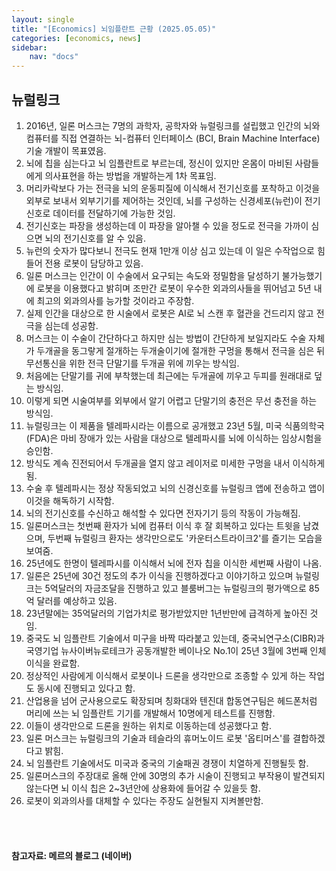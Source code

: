 ```yaml
---
layout: single
title: "[Economics] 뇌임플란트 근황 (2025.05.05)"
categories: [economics, news]
sidebar:
    nav: "docs"
---
```


## 뉴럴링크
1. 2016년, 일론 머스크는 7명의 과학자, 공학자와 뉴럴링크를 설립했고 인간의 뇌와 컴퓨터를 직접 연결하는 뇌-컴퓨터 인터페이스 (BCI, Brain Machine Interface) 기술 개발이 목표였음.
1. 뇌에 칩을 심는다고 뇌 임플란트로 부르는데, 정신이 있지만 온몸이 마비된 사람들에게 의사표현을 하는 방법을 개발하는게 1차 목표임.
1. 머리카락보다 가는 전극을 뇌의 운동피질에 이식해서 전기신호를 포착하고 이것을 외부로 보내서 외부기기를 제어하는 것인데, 뇌를 구성하는 신경세포(뉴런)이 전기신호로 데이터를 전달하기에 가능한 것임.
1. 전기신호는 파장을 생성하는데 이 파장을 알아챌 수 있을 정도로 전극을 가까이 심으면 뇌의 전기신호를 알 수 있음.
1. 뉴런의 숫자가 많다보니 전극도 현재 1만개 이상 심고 있는데 이 일은 수작업으로 힘들어 전용 로봇이 담당하고 있음.
1. 일론 머스크는 인간이 이 수술에서 요구되는 속도와 정밀함을 달성하기 불가능했기에 로봇을 이용했다고 밝히며 조만간 로봇이 우수한 외과의사들을 뛰어넘고 5년 내에 최고의 외과의사를 능가할 것이라고 주장함.
1. 실제 인간을 대상으로 한 시술에서 로봇은 AI로 뇌 스캔 후 혈관을 건드리지 않고 전극을 심는데 성공함.
1. 머스크는 이 수술이 간단하다고 하지만 심는 방법이 간단하게 보일지라도 수술 자체가 두개골을 동그랗게 절개하는 두개술이기에 절개한 구멍을 통해서 전극을 심은 뒤 무선통신을 위한 전극 단말기를 두개골 위에 끼우는 방식임.
1. 처음에는 단말기를 귀에 부착했는데 최근에는 두개골에 끼우고 두피를 원래대로 덮는 방식임.
1. 이렇게 되면 시술여부를 외부에서 알기 어렵고 단말기의 충전은 무선 충전을 하는 방식임.
1. 뉴럴링크는 이 제품을 텔레파시라는 이름으로 공개했고 23년 5월, 미국 식품의학국(FDA)은 마비 장애가 있는 사람을 대상으로 텔레파시를 뇌에 이식하는 임상시험을 승인함.
1. 방식도 계속 진전되어서 두개골을 열지 않고 레이저로 미세한 구멍을 내서 이식하게 됨.
1. 수술 후 텔레파시는 정상 작동되었고 뇌의 신경신호를 뉴럴링크 앱에 전송하고 앱이 이것을 해독하기 시작함.
1. 뇌의 전기신호를 수신하고 해석할 수 있다면 전자기기 등의 작동이 가능해짐.
1. 일론머스크는 첫번째 환자가 뇌에 컴퓨터 이식 후 잘 회복하고 있다는 트윗을 남겼으며, 두번째 뉴럴링크 환자는 생각만으로도 '카운터스트라이크2'를 즐기는 모습을 보여줌.
1. 25년에도 한명이 텔레파시를 이식해서 뇌에 전자 칩을 이식한 세번째 사람이 나옴.
1. 일론은 25년에 30건 정도의 추가 이식을 진행하겠다고 이야기하고 있으며 뉴럴링크는 5억달러의 자금조달을 진행하고 있고 블룸버그는 뉴럴링크의 평가액으로 85억 달러를 예상하고 있음.
1. 23년말에는 35억달러의 기업가치로 평가받았지만 1년반만에 급격하게 높아진 것임.
1. 중국도 뇌 임플란트 기술에서 미구을 바짝 따라붙고 있는데, 중국뇌연구소(CIBR)과 국영기업 뉴사이버뉴로테크가 공동개발한 베이나오 No.1이 25년 3월에 3번째 인체이식을 완료함.
1. 정상적인 사람에게 이식해서 로봇이나 드론을 생각만으로 조종할 수 있게 하는 작업도 동시에 진행되고 있다고 함.
1. 산업용을 넘어 군사용으로도 확장되며 칭화대와 텐진대 합동연구팀은 헤드폰처럼 머리에 쓰는 뇌 임플란트 기기를 개발해서 10명에게 테스트를 진행함.
1. 이들이 생각만으로 드론을 원하는 위치로 이동하는데 성공했다고 함.
1. 일론 머스크는 뉴럴링크의 기술과 테슬라의 휴머노이드 로봇 '옵티머스'를 결합하겠다고 밝힘.
1. 뇌 임플란트 기술에서도 미국과 중국의 기술패권 경쟁이 치열하게 진행될듯 함.
1. 일론머스크의 주장대로 올해 안에 30명의 추가 시술이 진행되고 부작용이 발견되지 않는다면 뇌 이식 칩은 2~3년안에 상용화에 들어갈 수 있을듯 함.
1. 로봇이 외과의사를 대체할 수 있다는 주장도 실현될지 지켜볼만함.



<br/>
<br/>

#### 참고자료: 메르의 블로그 (네이버)